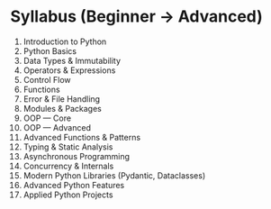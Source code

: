 # Syllabus (Beginner → Advanced)

01. Introduction to Python
02. Python Basics
03. Data Types & Immutability
04. Operators & Expressions
05. Control Flow
06. Functions
07. Error & File Handling
08. Modules & Packages
09. OOP — Core
10. OOP — Advanced
11. Advanced Functions & Patterns
12. Typing & Static Analysis
13. Asynchronous Programming
14. Concurrency & Internals
15. Modern Python Libraries (Pydantic, Dataclasses)
16. Advanced Python Features
17. Applied Python Projects
